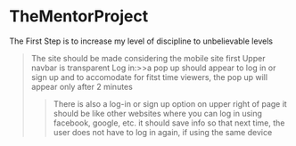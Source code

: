 # TheMentorProject
The First Step is to increase my level of discipline to unbelievable levels
>The site should be made considering the mobile site first
>Upper navbar is transparent
>Log in:>>a pop up should appear to log in or sign up
and to accomodate for fitst time viewers, the pop up will appear only after 2 minutes
  >>There is also a log-in or sign up option on upper right of page
  >>it should be like other websites where you can log in using facebook, google, etc.
  >>it should save info so that next time, the user does not have to log in again, if using the same device
>
